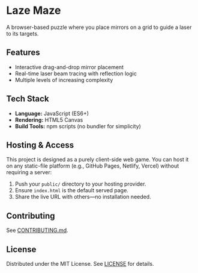 # Laze Maze
A browser-based puzzle where you place mirrors on a grid to guide a laser to its targets.

## Features
- Interactive drag-and-drop mirror placement
- Real-time laser beam tracing with reflection logic
- Multiple levels of increasing complexity

## Tech Stack
- **Language:** JavaScript (ES6+)
- **Rendering:** HTML5 Canvas
- **Build Tools:** npm scripts (no bundler for simplicity)

## Hosting & Access
This project is designed as a purely client-side web game. You can host it on any static-file platform (e.g., GitHub Pages, Netlify, Vercel) without requiring a server:

1. Push your `public/` directory to your hosting provider.
2. Ensure `index.html` is the default served page.
3. Share the live URL with others—no installation needed.

## Contributing
See [CONTRIBUTING.md](.github/ISSUE_TEMPLATE/feature_request.md).

## License
Distributed under the MIT License. See [LICENSE](LICENSE) for details.